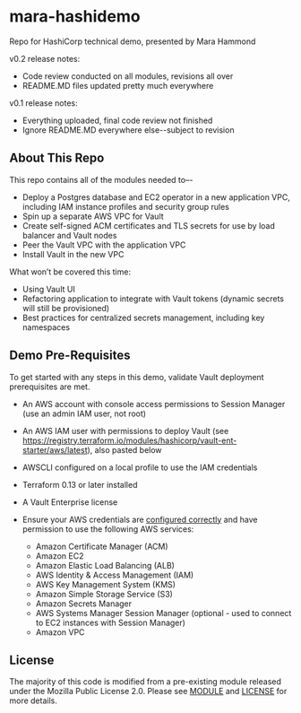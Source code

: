# mara-hashidemo
 Repo for HashiCorp technical demo, presented by Mara Hammond

v0.2 release notes:
* Code review conducted on all modules, revisions all over
* README.MD files updated pretty much everywhere

v0.1 release notes:
* Everything uploaded, final code review not finished
* Ignore README.MD everywhere else--subject to revision

## About This Repo

This repo contains all of the modules needed to–-
* Deploy a Postgres database and EC2 operator in a new application VPC, including IAM instance profiles and security group rules
* Spin up a separate AWS VPC for Vault
* Create self-signed ACM certificates and TLS secrets for use by load balancer and Vault nodes
* Peer the Vault VPC with the application VPC 
* Install Vault in the new VPC

What won’t be covered this time:
* Using Vault UI
* Refactoring application to integrate with Vault tokens (dynamic secrets will still be provisioned)
* Best practices for centralized secrets management, including key namespaces

## Demo Pre-Requisites

To get started with any steps in this demo, validate Vault deployment prerequisites are met.
* An AWS account with console access permissions to Session Manager (use an admin IAM user, not root)
* An AWS IAM user with permissions to deploy Vault (see https://registry.terraform.io/modules/hashicorp/vault-ent-starter/aws/latest), also pasted below
* AWSCLI configured on a local profile to use the IAM credentials
* Terraform 0.13 or later installed
* A Vault Enterprise license

* Ensure your AWS credentials are [configured
  correctly](https://docs.aws.amazon.com/cli/latest/userguide/cli-configure-files.html)
  and have permission to use the following AWS services:
    * Amazon Certificate Manager (ACM)
    * Amazon EC2
    * Amazon Elastic Load Balancing (ALB)
    * AWS Identity & Access Management (IAM)
    * AWS Key Management System (KMS)
    * Amazon Simple Storage Service (S3)
    * Amazon Secrets Manager
    * AWS Systems Manager Session Manager (optional - used to connect to EC2
      instances with Session Manager)
    * Amazon VPC

## License

The majority of this code is modified from a pre-existing module released under the 
Mozilla Public License 2.0. 
Please see [MODULE](https://registry.terraform.io/modules/hashicorp/vault-ent-starter/aws/latest) 
and [LICENSE](https://github.com/hashicorp/terraform-aws-vault-ent-starter/blob/main/LICENSE)
for more details.
